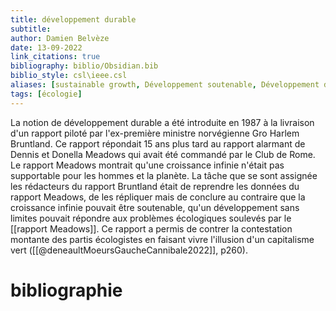 ```yaml
---
title: développement durable
subtitle:
author: Damien Belvèze
date: 13-09-2022
link_citations: true
bibliography: biblio/Obsidian.bib
biblio_style: csl\ieee.csl
aliases: [sustainable growth, Développement soutenable, Développement durable]
tags: [écologie]
---
```


La notion de développement durable a été introduite en 1987 à la livraison d'un rapport piloté par l'ex-première ministre norvégienne Gro Harlem Bruntland. Ce rapport répondait 15 ans plus tard au rapport alarmant de Dennis et Donella Meadows qui avait été commandé par le Club de Rome. Le rapport Meadows montrait qu'une croissance infinie n'était pas supportable pour les hommes et la planète. 
La tâche que se sont assignée les rédacteurs du rapport Bruntland était de reprendre les données du rapport Meadows, de les répliquer mais de conclure au contraire que la croissance infinie pouvait être soutenable, qu'un développement sans limites pouvait répondre aux problèmes écologiques soulevés par le [[rapport Meadows]]. Ce rapport a permis de contrer la contestation montante des partis écologistes en faisant vivre l'illusion d'un capitalisme vert ([[@deneaultMoeursGaucheCannibale2022]], p260). 







# bibliographie

